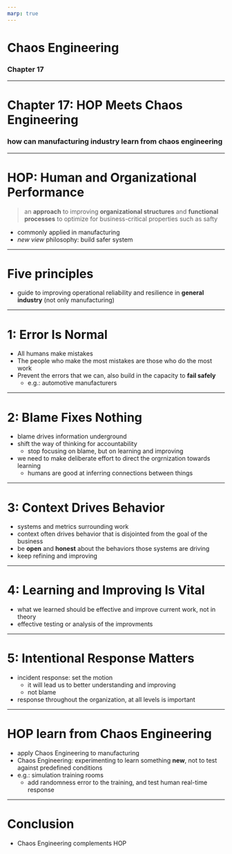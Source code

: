 ```yaml
---
marp: true
---
```


# Chaos Engineering

### Chapter 17
---

# Chapter 17: HOP Meets Chaos Engineering

### how can manufacturing industry learn from chaos engineering

<!-- Software are built by human -->

---
# HOP: Human and Organizational Performance

> an **approach** to improving **organizational structures** and **functional processes** to optimize for business-critical properties such as safty

- commonly applied in manufacturing
- _new view_ philosophy: build safer system

---

# Five principles

- guide to improving operational reliability and resilience in **general industry** (not only manufacturing)

---

# 1: Error Is Normal

- All humans make mistakes
- The people who make the most mistakes are those who do the most work
- Prevent the errors that we can, also build in the capacity to **fail safely**
  + e.g.: automotive manufacturers

<!-- 
prevent error: warning system, automated steering, brake assist
safe to fail: airbags, survivable space
-->
---

# 2: Blame Fixes Nothing

- blame drives information underground
- shift the way of thinking for accountability
  + stop focusing on blame, but on learning and improving
- we need to make deliberate effort to direct the orgrnization towards learning
  + humans are good at inferring connections between things

---

# 3: Context Drives Behavior

- systems and metrics surrounding work
- context often drives behavior that is disjointed from the goal of the business
- be **open** and **honest** about the behaviors those systems are driving
- keep refining and improving

---

# 4: Learning and Improving Is Vital

- what we learned should be effective and improve current work, not in theory
- effective testing or analysis of the improvments

---

# 5: Intentional Response Matters

- incident response: set the motion
  + it will lead us to better understanding and improving
  + not blame
- response throughout the organization, at all levels is important

---

# HOP learn from Chaos Engineering

- apply Chaos Engineering to manufacturing 
- Chaos Engineering: experimenting to learn something **new**, not to test against predefined conditions
- e.g.: simulation training rooms
  + add randomness error to the training, and test human real-time response

---

# Conclusion

- Chaos Engineering complements HOP

<!-- Etsy>